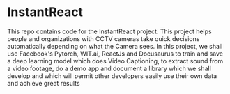 # InstantReact
This repo contains code for the InstantReact project. This project helps people and organizations with CCTV cameras take quick decisions automatically depending on what the Camera sees.
In this project, we shall use Facebook's Pytorch, WIT.ai, ReactJs and Docusaurus to train and save a deep learning model which does Video Captioning, to extract sound from a video footage, do a demo app and document a library which we shall develop and which will permit other developers easily use their own data and achieve great results
